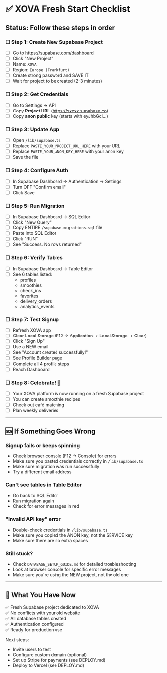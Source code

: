 # ✅ XOVA Fresh Start Checklist

## Status: Follow these steps in order

### ☐ Step 1: Create New Supabase Project
- [ ] Go to https://supabase.com/dashboard
- [ ] Click "New Project"
- [ ] Name: `XOVA`
- [ ] Region: `Europe (Frankfurt)`
- [ ] Create strong password and SAVE IT
- [ ] Wait for project to be created (2-3 minutes)

### ☐ Step 2: Get Credentials
- [ ] Go to Settings → API
- [ ] Copy **Project URL** (https://xxxxx.supabase.co)
- [ ] Copy **anon public** key (starts with eyJhbGci...)

### ☐ Step 3: Update App
- [ ] Open `/lib/supabase.ts`
- [ ] Replace `PASTE_YOUR_PROJECT_URL_HERE` with your URL
- [ ] Replace `PASTE_YOUR_ANON_KEY_HERE` with your anon key
- [ ] Save the file

### ☐ Step 4: Configure Auth
- [ ] In Supabase Dashboard → Authentication → Settings
- [ ] Turn OFF "Confirm email"
- [ ] Click Save

### ☐ Step 5: Run Migration
- [ ] In Supabase Dashboard → SQL Editor
- [ ] Click "New Query"
- [ ] Copy ENTIRE `/supabase-migrations.sql` file
- [ ] Paste into SQL Editor
- [ ] Click "RUN"
- [ ] See "Success. No rows returned"

### ☐ Step 6: Verify Tables
- [ ] In Supabase Dashboard → Table Editor
- [ ] See 6 tables listed:
  - profiles
  - smoothies
  - check_ins
  - favorites
  - delivery_orders
  - analytics_events

### ☐ Step 7: Test Signup
- [ ] Refresh XOVA app
- [ ] Clear Local Storage (F12 → Application → Local Storage → Clear)
- [ ] Click "Sign Up"
- [ ] Use a NEW email
- [ ] See "Account created successfully!"
- [ ] See Profile Builder page
- [ ] Complete all 4 profile steps
- [ ] Reach Dashboard

### ☐ Step 8: Celebrate! 🎉
- [ ] Your XOVA platform is now running on a fresh Supabase project
- [ ] You can create smoothie recipes
- [ ] Check out café matching
- [ ] Plan weekly deliveries

---

## 🆘 If Something Goes Wrong

### Signup fails or keeps spinning
- Check browser console (F12 → Console) for errors
- Make sure you pasted credentials correctly in `/lib/supabase.ts`
- Make sure migration was run successfully
- Try a different email address

### Can't see tables in Table Editor
- Go back to SQL Editor
- Run migration again
- Check for error messages in red

### "Invalid API key" error
- Double-check credentials in `/lib/supabase.ts`
- Make sure you copied the ANON key, not the SERVICE key
- Make sure there are no extra spaces

### Still stuck?
- Check `DATABASE_SETUP_GUIDE.md` for detailed troubleshooting
- Look at browser console for specific error messages
- Make sure you're using the NEW project, not the old one

---

## 📝 What You Have Now

✅ Fresh Supabase project dedicated to XOVA  
✅ No conflicts with your old website  
✅ All database tables created  
✅ Authentication configured  
✅ Ready for production use  

Next steps:
- Invite users to test
- Configure custom domain (optional)
- Set up Stripe for payments (see DEPLOY.md)
- Deploy to Vercel (see DEPLOY.md)

